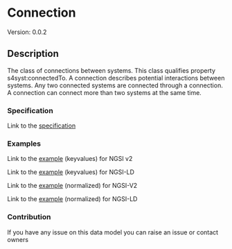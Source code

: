 # Connection
Version: 0.0.2

## Description 

The class of connections between systems. This class qualifies property s4syst:connectedTo. A connection describes potential interactions between systems. Any two connected systems are connected through a connection. A connection can connect more than two systems at the same time.
### Specification

Link to the [specification](https://github.com/smart-data-models/incubated/tree/master/SAREF/s4syst/Connection/doc/spec.md)

### Examples

Link to the [example](https://github.com/smart-data-models/incubated/tree/master/SAREF/s4syst/Connection/examples/example.json) (keyvalues) for NGSI v2

Link to the [example](https://github.com/smart-data-models/incubated/tree/master/SAREF/s4syst/Connection/examples/example.jsonld) (keyvalues) for NGSI-LD

Link to the [example](https://github.com/smart-data-models/incubated/tree/master/SAREF/s4syst/Connection/examples/example-normalized.json) (normalized) for NGSI-V2

Link to the [example](https://github.com/smart-data-models/incubated/tree/master/SAREF/s4syst/Connection/examples/example-normalized.jsonld) (normalized) for NGSI-LD
### Contribution

 If you have any issue on this data model you can raise an issue or contact owners
